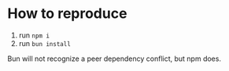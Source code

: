 # How to reproduce
1. run `npm i`
2. run `bun install`

Bun will not recognize a peer dependency conflict, but npm does.

